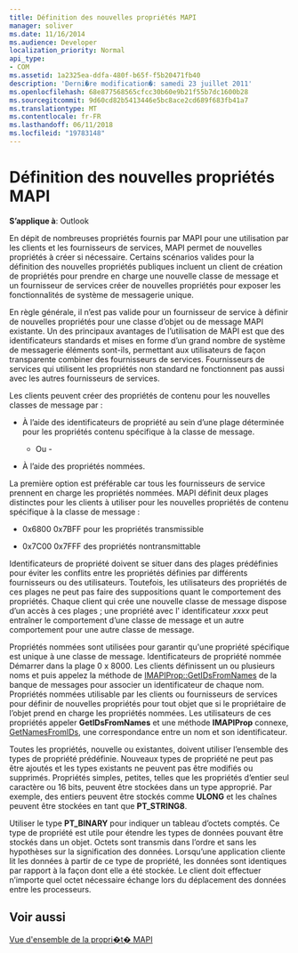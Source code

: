 ```yaml
---
title: Définition des nouvelles propriétés MAPI
manager: soliver
ms.date: 11/16/2014
ms.audience: Developer
localization_priority: Normal
api_type:
- COM
ms.assetid: 1a2325ea-ddfa-480f-b65f-f5b20471fb40
description: 'Derni�re modification�: samedi 23 juillet 2011'
ms.openlocfilehash: 68e877568565cfcc30b60e9b21f55b7dc1600b28
ms.sourcegitcommit: 9d60cd82b5413446e5bc8ace2cd689f683fb41a7
ms.translationtype: MT
ms.contentlocale: fr-FR
ms.lasthandoff: 06/11/2018
ms.locfileid: "19783148"
---
```

# <a name="defining-new-mapi-properties"></a>Définition des nouvelles propriétés MAPI

  
  
**S’applique à**: Outlook 
  
En dépit de nombreuses propriétés fournis par MAPI pour une utilisation par les clients et les fournisseurs de services, MAPI permet de nouvelles propriétés à créer si nécessaire. Certains scénarios valides pour la définition des nouvelles propriétés publiques incluent un client de création de propriétés pour prendre en charge une nouvelle classe de message et un fournisseur de services créer de nouvelles propriétés pour exposer les fonctionnalités de système de messagerie unique.
  
En règle générale, il n’est pas valide pour un fournisseur de service à définir de nouvelles propriétés pour une classe d’objet ou de message MAPI existante. Un des principaux avantages de l’utilisation de MAPI est que des identificateurs standards et mises en forme d’un grand nombre de système de messagerie éléments sont-ils, permettant aux utilisateurs de façon transparente combiner des fournisseurs de services. Fournisseurs de services qui utilisent les propriétés non standard ne fonctionnent pas aussi avec les autres fournisseurs de services. 
  
Les clients peuvent créer des propriétés de contenu pour les nouvelles classes de message par :
  
- À l’aide des identificateurs de propriété au sein d’une plage déterminée pour les propriétés contenu spécifique à la classe de message.
    
    - Ou -
    
- À l’aide des propriétés nommées. 
    
La première option est préférable car tous les fournisseurs de service prennent en charge les propriétés nommées. MAPI définit deux plages distinctes pour les clients à utiliser pour les nouvelles propriétés de contenu spécifique à la classe de message :
  
- 0x6800 0x7BFF pour les propriétés transmissible
    
- 0x7C00 0x7FFF des propriétés nontransmittable
    
Identificateurs de propriété doivent se situer dans des plages prédéfinies pour éviter les conflits entre les propriétés définies par différents fournisseurs ou des utilisateurs. Toutefois, les utilisateurs des propriétés de ces plages ne peut pas faire des suppositions quant le comportement des propriétés. Chaque client qui crée une nouvelle classe de message dispose d’un accès à ces plages ; une propriété avec l' identificateur _xxxx_ peut entraîner le comportement d’une classe de message et un autre comportement pour une autre classe de message. 
  
Propriétés nommées sont utilisées pour garantir qu'une propriété spécifique est unique à une classe de message. Identificateurs de propriété nommée Démarrer dans la plage 0 x 8000. Les clients définissent un ou plusieurs noms et puis appelez la méthode de [IMAPIProp::GetIDsFromNames](imapiprop-getidsfromnames.md) de la banque de messages pour associer un identificateur de chaque nom. Propriétés nommées utilisable par les clients ou fournisseurs de services pour définir de nouvelles propriétés pour tout objet que si le propriétaire de l’objet prend en charge les propriétés nommées. Les utilisateurs de ces propriétés appeler **GetIDsFromNames** et une méthode **IMAPIProp** connexe, [GetNamesFromIDs](imapiprop-getnamesfromids.md), une correspondance entre un nom et son identificateur.
  
Toutes les propriétés, nouvelle ou existantes, doivent utiliser l’ensemble des types de propriété prédéfinie. Nouveaux types de propriété ne peut pas être ajoutés et les types existants ne peuvent pas être modifiés ou supprimés. Propriétés simples, petites, telles que les propriétés d’entier seul caractère ou 16 bits, peuvent être stockées dans un type approprié. Par exemple, des entiers peuvent être stockés comme **ULONG** et les chaînes peuvent être stockées en tant que **PT_STRING8**. 
  
Utiliser le type **PT_BINARY** pour indiquer un tableau d’octets comptés. Ce type de propriété est utile pour étendre les types de données pouvant être stockés dans un objet. Octets sont transmis dans l’ordre et sans les hypothèses sur la signification des données. Lorsqu’une application cliente lit les données à partir de ce type de propriété, les données sont identiques par rapport à la façon dont elle a été stockée. Le client doit effectuer n’importe quel octet nécessaire échange lors du déplacement des données entre les processeurs. 
  
## <a name="see-also"></a>Voir aussi



[Vue d'ensemble de la propri�t� MAPI](mapi-property-overview.md)

